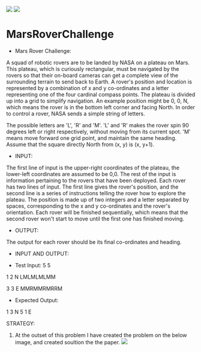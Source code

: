 ![](MarsRoverDemo1.gif)
![](MarsRoverDemo2.gif)
# MarsRoverChallenge

* Mars Rover Challenge:

A squad of robotic rovers are to be landed by NASA on a plateau on Mars. This plateau, which is curiously rectangular, must be navigated by the rovers so that their on-board cameras can get a complete view of the surrounding terrain to send back to Earth. 
A rover's position and location is represented by a combination of x and y co-ordinates and a letter representing one of the four cardinal compass points. 
The plateau is divided up into a grid to simplify navigation. An example position might be 0, 0, N, which means the rover is in the bottom left corner and facing North. In order to control a rover, NASA sends a simple string of letters.

The possible letters are 'L', 'R' and 'M'. 'L' and 'R' makes the rover spin 90 degrees left or right respectively, 
without moving from its current spot. 'M' means move forward one grid point, and maintain the same heading. 
Assume that the square directly North from (x, y) is (x, y+1).  

* INPUT: 

The first line of input is the upper-right coordinates of the plateau, the lower-left coordinates are assumed to be 0,0. 
The rest of the input is information pertaining to the rovers that have been deployed. Each rover has two lines of input. 
The first line gives the rover's position, and the second line is a series of instructions telling the rover how to explore the plateau. 
The position is made up of two integers and a letter separated by spaces, corresponding to the x and y co-ordinates and the rover's orientation. 
Each rover will be finished sequentially, which means that the second rover won't start to move until the first one has finished moving.  

* OUTPUT: 

The output for each rover should be its final co-ordinates and heading.  

* INPUT AND OUTPUT:  

* Test Input: 
5 5 

1 2 N 
LMLMLMLMM 

3 3 E 
MMRMMRMRRM  

* Expected Output: 

1 3 N
5 1 E

STRATEGY:
1) At the outset of this problem I have created the problem on the below image, and created soultion the the paper.
![](PaperGraphMarsRover.png)



